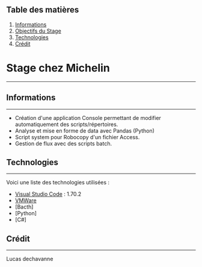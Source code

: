 ## Table des matières
1. [Informations](#informations)
2. [Objectifs du Stage](#Objectifs)
3. [Technologies](#technologies)
4. [Crédit](#crédit)

# Stage chez Michelin
***
## Informations
***
- Création d'une application Console permettant de modifier automatiquement des scripts/répertoires.
- Analyse et mise en forme de data avec Pandas (Python)
- Script system pour Robocopy d'un fichier Access.
- Gestion de flux avec des scripts batch.
## Technologies
***
Voici une liste des technologies utilisées :
* [Visual Studio Code](https://code.visualstudio.com/) : 1.70.2
* [VMWare](https://www.vmware.com/fr.html)
* [Bacth]
* [Python]
* [C#]
## Crédit 
***
Lucas dechavanne 
 
